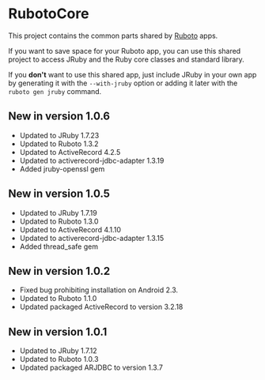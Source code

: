 # RubotoCore

This project contains the common parts shared by [Ruboto](http://ruboto.org/)
apps.

If you want to save space for your Ruboto app, you can use this shared project
to access JRuby and the Ruby core classes and standard library.

If you **don't** want to use this shared app, just include JRuby in your own app
by generating it with the ```--with-jruby``` option or adding it later with the
```ruboto gen jruby``` command.

## New in version 1.0.6

* Updated to JRuby 1.7.23
* Updated to Ruboto 1.3.2
* Updated to ActiveRecord 4.2.5
* Updated to activerecord-jdbc-adapter 1.3.19
* Added jruby-openssl gem

## New in version 1.0.5

* Updated to JRuby 1.7.19
* Updated to Ruboto 1.3.0
* Updated to ActiveRecord 4.1.10
* Updated to activerecord-jdbc-adapter 1.3.15
* Added thread_safe gem

## New in version 1.0.2

* Fixed bug prohibiting installation on Android 2.3.
* Updated to Ruboto 1.1.0
* Updated packaged ActiveRecord to version 3.2.18

## New in version 1.0.1

* Updated to JRuby 1.7.12
* Updated to Ruboto 1.0.3
* Updated packaged ARJDBC to version 1.3.7
